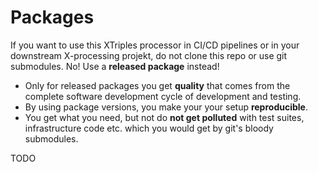 # Packages

If you want to use this XTriples processor in CI/CD pipelines or in
your downstream X-processing projekt, do not clone this repo or use
git submodules. No! Use a **released package** instead!

- Only for released packages you get **quality** that comes from the
  complete software development cycle of development and testing.
- By using package versions, you make your your setup **reproducible**.
- You get what you need, but not do **not get polluted** with test suites,
  infrastructure code etc. which you would get by git's bloody
  submodules.


TODO
